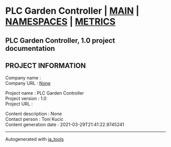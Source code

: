 # PLC Garden Controller | [MAIN] | [NAMESPACES] | [METRICS]  

## PLC Garden Controller, 1.0 project documentation

## PROJECT INFORMATION

Company name            :   
Company URL             : [None](None)  

Project name            : PLC Garden Controller  
Project version         : 1.0  
Project URL             : []()  

Content description     : None  
Contact person          : Toni Kucic  
Content generation date : 2021-03-29T21:41:22.9745241  

---
Autogenerated with [ia_tools](https://github.com/tkucic/ia_tools)  

[MAIN]: index_st.md
[NAMESPACES]: docs/ns/nsList_st.md
[METRICS]: docs/metrics_st.md
